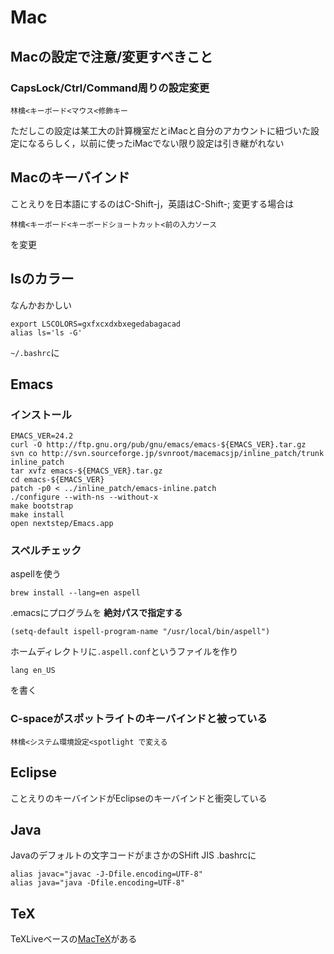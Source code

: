 # Mac

## Macの設定で注意/変更すべきこと

###  CapsLock/Ctrl/Command周りの設定変更 
    林檎<キーボード<マウス<修飾キー

ただしこの設定は某工大の計算機室だとiMacと自分のアカウントに紐づいた設定になるらしく，以前に使ったiMacでない限り設定は引き継がれない

## Macのキーバインド 
ことえりを日本語にするのはC-Shift-j，英語はC-Shift-;
変更する場合は

    林檎<キーボード<キーボードショートカット<前の入力ソース

を変更

## lsのカラー
なんかおかしい

    export LSCOLORS=gxfxcxdxbxegedabagacad
    alias ls='ls -G'

`~/.bashrc`に

## Emacs
### インストール

    EMACS_VER=24.2
    curl -O http://ftp.gnu.org/pub/gnu/emacs/emacs-${EMACS_VER}.tar.gz
    svn co http://svn.sourceforge.jp/svnroot/macemacsjp/inline_patch/trunk inline_patch
    tar xvfz emacs-${EMACS_VER}.tar.gz
    cd emacs-${EMACS_VER}
    patch -p0 < ../inline_patch/emacs-inline.patch
    ./configure --with-ns --without-x
    make bootstrap
    make install
    open nextstep/Emacs.app

###  スペルチェック

aspellを使う

    brew install --lang=en aspell

.emacsにプログラムを __絶対パスで指定する__

    (setq-default ispell-program-name "/usr/local/bin/aspell")

ホームディレクトリに`.aspell.conf`というファイルを作り

    lang en_US

を書く

### C-spaceがスポットライトのキーバインドと被っている 
    林檎<システム環境設定<spotlight で変える


## Eclipse
ことえりのキーバインドがEclipseのキーバインドと衝突している

## Java
Javaのデフォルトの文字コードがまさかのSHift JIS .bashrcに

    alias javac="javac -J-Dfile.encoding=UTF-8"
    alias java="java -Dfile.encoding=UTF-8"

## TeX

TeXLiveベースの[MacTeX](http://www.tug.org/mactex/)がある

